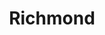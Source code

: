 ---
published:  false
title:			"Richmond"
post_path:	2017-04-29-richmond
date_start:	2017/04/29
date_end:   2017/04/30
lat:        37.5246
lon:        -77.5633
metadata:
  - year: 2017
  - cities:
      - Richmond
  - states:
      - Virginia
  - countries:
      - United States
  - continents:
      - North America
  - regions:
      - United States
photos:
  - ext:    01.jpg
    class:  vertical
---